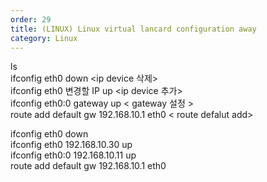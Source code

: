 ```yaml
---   
order: 29   
title: (LINUX) Linux virtual lancard configuration away   
category: Linux   
---   
```

   
ls   
ifconfig eth0 down  <ip device 삭제>   
ifconfig eth0 변경할 IP up  <ip device 추가>   
ifconfig eth0:0 gateway up  < gateway 설정 >   
route add default gw 192.168.10.1 eth0  < route defalut add>   
   
   
ifconfig eth0 down   
ifconfig eth0 192.168.10.30 up   
ifconfig eth0:0 192.168.10.11 up   
route add default gw 192.168.10.1 eth0   
   
<Script 사용시>   
#!/usr/bin/env bash   
   
SERVERS=/home/cra/config/   
   
while (true)   
do   
	for i in ` cat $SERVERS `   
	do   
		ifconfig eth0 down   
		ifconfig eth0 $i up   
		ifconfig eth0:0 ***.***.***.*** up   
		route add default gw ***.***.***.*** eth0   
		sleep 600   
	done   
done   
